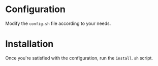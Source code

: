 # Configuration

Modify the `config.sh` file according to your needs.

# Installation

Once you're satisfied with the configuration, run the `install.sh` script.
